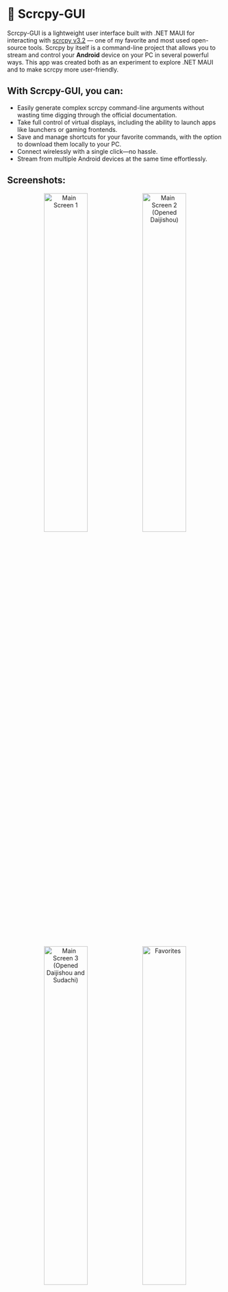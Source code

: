 # 📱 Scrcpy-GUI

Scrcpy-GUI is a lightweight user interface built with .NET MAUI for interacting with [scrcpy v3.2](https://github.com/Genymobile/scrcpy) — one of my favorite and most used open-source tools. Scrcpy by itself is a command-line project that allows you to stream and control your **Android** device on your PC in several powerful ways. This app was created both as an experiment to explore .NET MAUI and to make scrcpy more user-friendly.

## With Scrcpy-GUI, you can:
- Easily generate complex scrcpy command-line arguments without wasting time digging through the official documentation.
- Take full control of virtual displays, including the ability to launch apps like launchers or gaming frontends.
- Save and manage shortcuts for your favorite commands, with the option to download them locally to your PC.
- Connect wirelessly with a single click—no hassle.
- Stream from multiple Android devices at the same time effortlessly.

## Screenshots:

<p align="center">
<img src="https://github.com/user-attachments/assets/96579965-39eb-431d-865b-bf0d0db4d130" alt="Main Screen 1" width="45%">
<img src="https://github.com/user-attachments/assets/81574934-1540-41a9-b192-aaeae2fbe59e" alt="Main Screen 2 (Opened Daijishou)" width="45%">
<img src="https://github.com/user-attachments/assets/5aaa3351-c1e7-4627-b8cb-e19eefe4fd94" alt="Main Screen 3 (Opened Daijishou and Sudachi)" width="45%">
<img src="https://github.com/user-attachments/assets/dbcc9186-c506-441b-bc3f-5cb37014455d" alt="Favorites" width="45%">
<img src="https://github.com/user-attachments/assets/5d331cae-69c6-4bf6-824b-5b067f428da1" alt="Resources" width="45%">
<img src="https://github.com/user-attachments/assets/ab46a4d3-dfb1-4e91-b1f3-d2d77e2fbec9" alt="Settings" width="45%">
</p>

# 🛠️ Installation Steps (for windows):</h2>

For the installation and setup of both your Windows and Android devices refer to the [Installation.md](https://github.com/GeorgeEnglezos/Scrcpy-GUI/blob/main/Docs/Installation.md)
